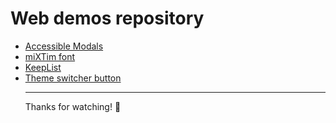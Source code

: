 <h1>Web demos repository</h1>


- [Accessible Modals](https://mixtim.github.io/accModals/)
- [miXTim font](https://mixtim.github.io/mixtim-font/)
- [KeepList](https://mixtim.github.io/KeepList/)
- [Theme switcher button](https://mixtim.github.io/theme-switcher-button/)
<br><hr>
Thanks for watching! 🐜
